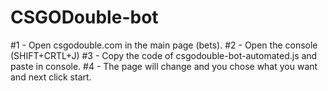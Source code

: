 # CSGODouble-bot

#1 - Open csgodouble.com in the main page (bets).
#2 - Open the console (SHIFT+CRTL+J)
#3 - Copy the code of csgodouble-bot-automated.js and paste in console.
#4 - The page will change and you chose what you want and next click start. 
